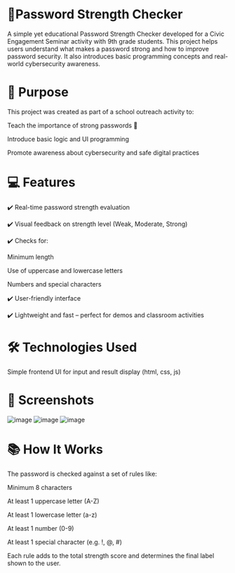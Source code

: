 # 🔐Password Strength Checker

A simple yet educational Password Strength Checker developed for a Civic Engagement Seminar activity with 9th grade students. This project helps users understand what makes a password strong and how to improve password security. It also introduces basic programming concepts and real-world cybersecurity awareness.

# 🧠 Purpose

This project was created as part of a school outreach activity to:

Teach the importance of strong passwords 🔑

Introduce basic logic and UI programming

Promote awareness about cybersecurity and safe digital practices

# 💻 Features

✔️ Real-time password strength evaluation

✔️ Visual feedback on strength level (Weak, Moderate, Strong)

✔️ Checks for:

Minimum length

Use of uppercase and lowercase letters

Numbers and special characters

✔️ User-friendly interface

✔️ Lightweight and fast – perfect for demos and classroom activities

# 🛠️ Technologies Used

Simple frontend UI for input and result display (html, css, js)

# 📸 Screenshots

![image](https://github.com/user-attachments/assets/a00a380e-054e-43b2-94c6-65567f888ded)
![image](https://github.com/user-attachments/assets/d0a19277-241f-4cb7-8771-d9df23679b3d)
![image](https://github.com/user-attachments/assets/bd03ea95-049c-4367-a06a-acbfd5d74a92)

# 📚 How It Works

The password is checked against a set of rules like:

Minimum 8 characters

At least 1 uppercase letter (A-Z)

At least 1 lowercase letter (a-z)

At least 1 number (0-9)

At least 1 special character (e.g. !, @, #)

Each rule adds to the total strength score and determines the final label shown to the user.
